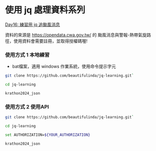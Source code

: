 # 使用 jq 處理資料系列



[Day16: 練習用 jq 追颱風消息](https://ithelp.ithome.com.tw/articles/10361218)

資料的來源是 https://opendata.cwa.gov.tw/ 的 颱風消息與警報-熱帶氣旋路徑，使用資料會需要註冊，並取得授權碼喔!

### 使用方式 1 本地練習

- bat檔案，適用 windows 作業系統，使用命令提示字元

```bash
git clone https://github.com/beautifulinda/jq-learning.git`

cd jq-learning

krathon2024_json
```

### 使用方式 2 使用API

```bash
git clone https://github.com/beautifulinda/jq-learning.git`

cd jq-learning

set AUTHORIZATION=${YOUR_AUTHORIZATION} 

krathon2024_json
```